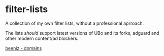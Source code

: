 # filter-lists
A collection of my own filter lists, without a professional aprroach.

The lists *should* support latest versions of UBo and its forks, adguard and other modern content/ad blockers.

<a href="abp:subscribe?location=https://raw.githubusercontent.com/beeniz/filter-lists/master/lists/domains.txt&amp;title=beeniz - domains">beeniz - domains</a>
